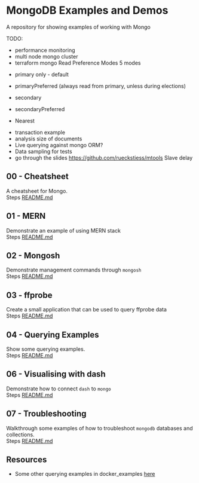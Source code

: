 # MongoDB Examples and Demos

A repository for showing examples of working with Mongo

TODO:

* performance monitoring
* multi node mongo cluster
* terraform mongo
Read Preference Modes
5 modes
 - primary only - default
 - primaryPreferred (always read from primary, unless during elections)
 - secondary
 - secondaryPreferred

 - Nearest
* transaction example
* analysis size of documents
* Live querying against mongo ORM?
* Data sampling for tests
* go through the slides
https://github.com/rueckstiess/mtools
Slave delay

## 00 - Cheatsheet

A cheatsheet for Mongo.  
Steps [README.md](./00_cheatsheet/README.md)  

## 01 - MERN

Demonstrate an example of using MERN stack  
Steps [README.md](./01_mern/README.md)  

## 02 - Mongosh

Demonstrate management commands through `mongosh`  
Steps [README.md](./02_mongosh/README.md)  

## 03 - ffprobe

Create a small application that can be used to query ffprobe data  
Steps [README.md](./03_ffprobe/README.md)  

## 04 - Querying Examples

Show some querying examples.  
Steps [README.md](./04_querying_examples/README.md)  

## 06 - Visualising with dash

Demonstrate how to connect `dash` to `mongo`  
Steps [README.md](./06_dash/README.md)  

## 07 - Troubleshooting

Walkthrough some examples of how to troubleshoot `mongodb` databases and collections.  
Steps [README.md](./07_troubleshooting/README.md)  

## Resources

* Some other querying examples in docker_examples [here](https://github.com/chrisguest75/docker_examples/tree/master/45_docker_scan_process_mongo)
